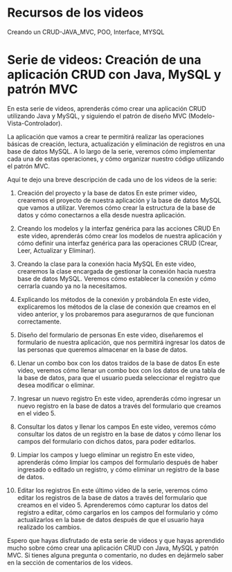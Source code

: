 # Recursos de los videos
 Creando un CRUD-JAVA_MVC, POO, Interface, MYSQL

# Serie de videos: Creación de una aplicación CRUD con Java, MySQL y patrón MVC

En esta serie de videos, aprenderás cómo crear una aplicación CRUD utilizando Java y MySQL, y siguiendo el patrón de diseño MVC (Modelo-Vista-Controlador).

La aplicación que vamos a crear te permitirá realizar las operaciones básicas de creación, lectura, actualización y eliminación de registros en una base de datos MySQL. A lo largo de la serie, veremos cómo implementar cada una de estas operaciones, y cómo organizar nuestro código utilizando el patrón MVC.

Aquí te dejo una breve descripción de cada uno de los videos de la serie:

1. Creación del proyecto y la base de datos
En este primer video, crearemos el proyecto de nuestra aplicación y la base de datos MySQL que vamos a utilizar. Veremos cómo crear la estructura de la base de datos y cómo conectarnos a ella desde nuestra aplicación.

2. Creando los modelos y la interfaz genérica para las acciones CRUD
En este video, aprenderás cómo crear los modelos de nuestra aplicación y cómo definir una interfaz genérica para las operaciones CRUD (Crear, Leer, Actualizar y Eliminar).

3. Creando la clase para la conexión hacia MySQL
En este video, crearemos la clase encargada de gestionar la conexión hacia nuestra base de datos MySQL. Veremos cómo establecer la conexión y cómo cerrarla cuando ya no la necesitamos.

4. Explicando los métodos de la conexión y probándola
En este video, explicaremos los métodos de la clase de conexión que creamos en el video anterior, y los probaremos para asegurarnos de que funcionan correctamente.

5. Diseño del formulario de personas
En este video, diseñaremos el formulario de nuestra aplicación, que nos permitirá ingresar los datos de las personas que queremos almacenar en la base de datos.

6. Llenar un combo box con los datos traidos de la base de datos
En este video, veremos cómo llenar un combo box con los datos de una tabla de la base de datos, para que el usuario pueda seleccionar el registro que desea modificar o eliminar.

7. Ingresar un nuevo registro
En este video, aprenderás cómo ingresar un nuevo registro en la base de datos a través del formulario que creamos en el video 5.

8. Consultar los datos y llenar los campos
En este video, veremos cómo consultar los datos de un registro en la base de datos y cómo llenar los campos del formulario con dichos datos, para poder editarlos.

9. Limpiar los campos y luego eliminar un registro
En este video, aprenderás cómo limpiar los campos del formulario después de haber ingresado o editado un registro, y cómo eliminar un registro de la base de datos.

10. Editar los registros
En este último video de la serie, veremos cómo editar los registros de la base de datos a través del formulario que creamos en el video 5. Aprenderemos cómo capturar los datos del registro a editar, cómo cargarlos en los campos del formulario y cómo actualizarlos en la base de datos después de que el usuario haya realizado los cambios.

Espero que hayas disfrutado de esta serie de videos y que hayas aprendido mucho sobre cómo crear una aplicación CRUD con Java, MySQL y patrón MVC. Si tienes alguna pregunta o comentario, no dudes en dejármelo saber en la sección de comentarios de los videos.
